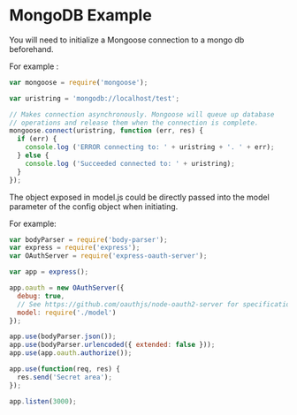 # MongoDB Example

You will need to initialize a Mongoose connection to a mongo db beforehand.

For example :

```js
var mongoose = require('mongoose');

var uristring = 'mongodb://localhost/test';

// Makes connection asynchronously. Mongoose will queue up database
// operations and release them when the connection is complete.
mongoose.connect(uristring, function (err, res) {
  if (err) {
    console.log ('ERROR connecting to: ' + uristring + '. ' + err);
  } else {
    console.log ('Succeeded connected to: ' + uristring);
  }
});
```

The object exposed in model.js could be directly passed into the model parameter of the config object when initiating.

For example:

```js
var bodyParser = require('body-parser');
var express = require('express');
var OAuthServer = require('express-oauth-server');

var app = express();

app.oauth = new OAuthServer({
  debug: true,
  // See https://github.com/oauthjs/node-oauth2-server for specification
  model: require('./model')
});

app.use(bodyParser.json());
app.use(bodyParser.urlencoded({ extended: false }));
app.use(app.oauth.authorize());

app.use(function(req, res) {
  res.send('Secret area');
});

app.listen(3000);
```
